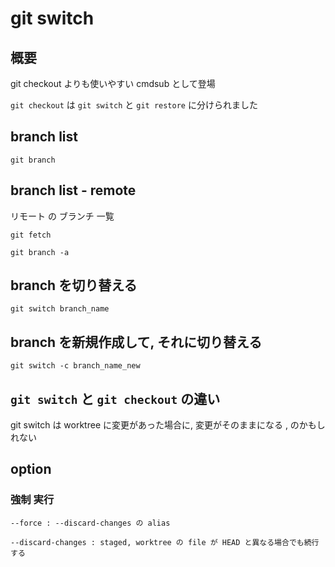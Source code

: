 
# git switch


## 概要

git checkout よりも使いやすい cmdsub として登場

`git checkout` は `git switch` と `git restore` に分けられました



## branch list

```
git branch
```


## branch list  -  remote

リモート の ブランチ 一覧

```
git fetch
```

```
git branch -a
```


## branch を切り替える

```
git switch branch_name
```


## branch を新規作成して, それに切り替える

```
git switch -c branch_name_new
```


## `git switch` と `git checkout` の違い

git switch は worktree に変更があった場合に,
変更がそのままになる
, のかもしれない


## option

### 強制 実行

```
--force : --discard-changes の alias
```

```
--discard-changes : staged, worktree の file が HEAD と異なる場合でも続行する
```




